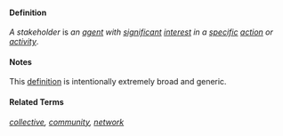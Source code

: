 #### Definition

*A stakeholder* is *an [agent](https://github.com/gcassel/Modular-Organization-Terminology/blob/master/terms/agent.md) with [significant](https://github.com/gcassel/Modular-Organization-Terminology/blob/master/terms/significance.md) [interest](https://github.com/gcassel/Modular-Organization-Terminology/blob/master/terms/interest.md) in a [specific](https://github.com/gcassel/Modular-Organization-Terminology/blob/master/terms/specific.md) [action](https://github.com/gcassel/Modular-Organization-Terminology/blob/master/terms/act.md) or [activity](https://github.com/gcassel/Modular-Organization-Terminology/blob/master/terms/activity.md)*.

#### Notes

This [definition](https://github.com/gcassel/Modular-Organization-Terminology/blob/master/terms/define.md) is intentionally extremely broad and generic.

#### Related Terms

*[collective](https://github.com/gcassel/Modular-Organization-Terminology/blob/master/terms/collective.md), [community](https://github.com/gcassel/Modular-Organization-Terminology/blob/master/terms/community.md), [network](https://github.com/gcassel/Modular-Organization-Terminology/blob/master/terms/network.md)*
